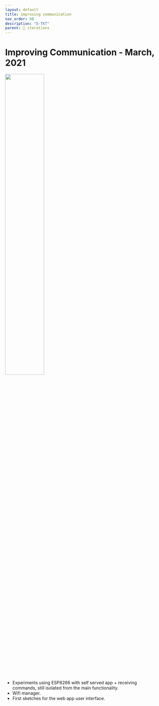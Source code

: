 ```yaml
---
layout: default
title: improving communication
nav_order: 98
description: "E-TKT"
parent: 🧬 iterations
---
```


# **Improving Communication** - March, 2021

<img src="https://user-images.githubusercontent.com/15098003/171271137-047c1efe-4b0d-4ffa-89ae-fdf83de84ba9.jpg" width="50%">
 
- Experiments using ESP8266 with self served app + receiving commands, still isolated from the main functionality.
- Wifi manager.
- First sketches for the web app user interface.
